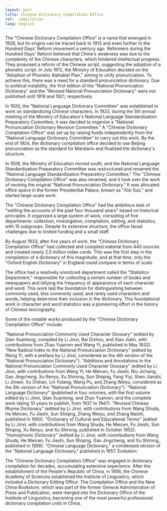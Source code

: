 ```yaml
---
layout: post
title: Chinese Dictionary Compilation Office
ref:  compilation
lang: English
---
```


The "Chinese Dictionary Compilation Office" is a name that emerged in 1928, but its origins can be traced back to 1913 and even further to the Hundred Days' Reform movement a century ago. Reformers during the Hundred Days' Reform believed that China's weakness was due to the complexity of the Chinese characters, which hindered intellectual progress. They proposed a reform of the Chinese script, suggesting the adoption of a phonetic script. In July 1912, the Ministry of Education decided on the "Adoption of Phonetic Alphabet Plan," aiming to unify pronunciation. To achieve this, there was a need for a standard pronunciation dictionary. Due to political instability, the first edition of the "National Pronunciation Dictionary" and the "Revised National Pronunciation Dictionary" were not published until 1919 and 1921, respectively.

In 1920, the "National Language Dictionary Committee" was established to work on standardizing Chinese characters. In 1923, during the 5th annual meeting of the Ministry of Education's National Language Standardization Preparatory Committee, it was decided to organize a "National Pronunciation Dictionary Revision Committee." A "Chinese Dictionary Compilation Office" was set up by raising funds independently from the "National Language Dictionary Committee" to carry out this work. By the end of 1924, the dictionary compilation office decided to use Beijing pronunciation as the standard for Mandarin and finalized the dictionary's structure.

In 1928, the Ministry of Education moved south, and the National Language Standardization Preparatory Committee was restructured and renamed the "National Language Standardization Preparatory Committee." The "Chinese Dictionary Compilation Office" was also renamed, and it took over the work of revising the original "National Pronunciation Dictionary." It was allocated office space in the former Presidential Palace, known as "Xisi Suo," and started large-scale work.

The "Chinese Dictionary Compilation Office" had the ambitious task of "settling the accounts of the past four thousand years" based on historical principles. It organized a large system of work, consisting of five departments: collection, investigation, compilation, editing, and statistics, with 15 subgroups. Despite its extensive structure, the office faced challenges due to limited funding and a small staff.

By August 1933, after five years of work, the "Chinese Dictionary Compilation Office" had collected and compiled material from 440 sources and created nearly 2.5 million index cards. This was the first step in the compilation of a dictionary of this magnitude, and at that time, only the "Oxford English Dictionary" in England could compare in terms of scale.

The office had a relatively unnoticed department called the "Statistics Department," responsible for collecting a certain number of books and newspapers and tallying the frequency of appearance of each character and word. This work laid the foundation for distinguishing between commonly used, less commonly used, and rarely used characters and words, helping determine their inclusion in the dictionary. This foundational work in character and word statistics was a pioneering effort in the history of Chinese lexicography.

Some of the notable works produced by the "Chinese Dictionary Compilation Office" include:

"National Pronunciation Commonly Used Character Glossary" (edited by Qian Xuantong, compiled by Li Jinxi, Bai Dizhou, and Xiao Jialin, with contributions from Zhao Yuanren and Wang Yi, published in May 1932).
"New Radical Index to the National Pronunciation Dictionary" (edited by Wang Yi, with a preface by Li Jinxi, considered as the 4th version of the "National Pronunciation Dictionary").
"Additions and Annotations to the National Pronunciation Commonly Used Character Glossary" (edited by Li Jinxi, with contributions from Wang Yi, He Meicen, Fu Jieshi, Niu Jichang, Gao Jingcheng, Xu Renyu, Xu Shirong, Sun Shiqing, Fang Yiyi, Shen Jianshi, Li Jinwei, Xu Dishan, Lin Yutang, Wang Pu, and Zhang Weiyu, considered as the 5th version of the "National Pronunciation Dictionary").
"National Language Dictionary" (published in four volumes, with the first volume edited by Li Jinxi, Qian Xuantong, and Zhao Yuanren, and the complete work taking 10 years to publish, from 1937 to 1947).
"Revised Chinese Rhyme Dictionary" (edited by Li Jinxi, with contributions from Wang Shuda, He Meicen, Fu Jieshi, Sun Shiqing, Zhang Weiyu, and Zhang Naizhi, published in 1950).
"Dictionary of Cultural and Educational Terms" (edited by Li Jinxi, with contributions from Wang Shuda, He Meicen, Fu Jieshi, Sun Shiqing, Xu Renyu, and Xu Shirong, published in October 1952).
"Homophonic Dictionary" (edited by Li Jinxi, with contributions from Wang Shuda, He Meicen, Fu Jieshi, Sun Shiqing, Gao Jingcheng, and Xu Shirong, published in 1956).
"Chinese Language Dictionary," a condensed version of the "National Language Dictionary," published in 1957.
Evolution:

The "Chinese Dictionary Compilation Office" was engaged in dictionary compilation for decades, accumulating extensive experience. After the establishment of the People's Republic of China, in 1956, the Chinese Academy of Sciences established the Institute of Linguistics, which included a Dictionary Editing Office. The Compilation Office and the New China Bookstore, which was part of the former General Administration of Press and Publication, were merged into the Dictionary Office of the Institute of Linguistics, becoming one of the most powerful professional dictionary compilation units in China.
